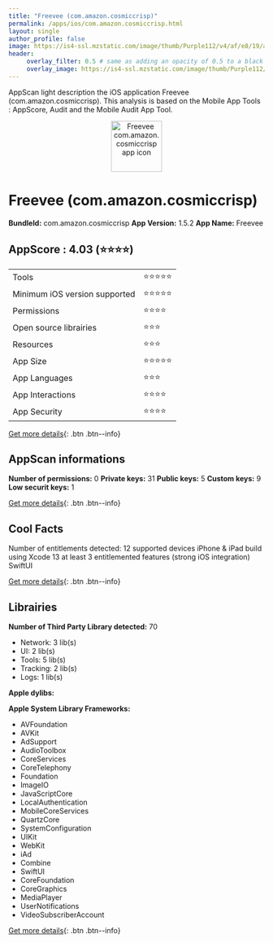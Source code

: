 ```yaml
---
title: "Freevee (com.amazon.cosmiccrisp)"
permalink: /apps/ios/com.amazon.cosmiccrisp.html
layout: single
author_profile: false
image: https://is4-ssl.mzstatic.com/image/thumb/Purple112/v4/af/e8/19/afe819d3-cbfb-3a39-5870-f2c36e6041df/AppIcon-1x_U007emarketing-0-10-0-85-220.png/512x512bb.jpg
header: 
     overlay_filter: 0.5 # same as adding an opacity of 0.5 to a black background
     overlay_image: https://is4-ssl.mzstatic.com/image/thumb/Purple112/v4/af/e8/19/afe819d3-cbfb-3a39-5870-f2c36e6041df/AppIcon-1x_U007emarketing-0-10-0-85-220.png/512x512bb.jpg
---
```

AppScan light description the iOS application Freevee (com.amazon.cosmiccrisp). This analysis is based on the Mobile App Tools : AppScore, Audit and the Mobile Audit App Tool.

  
  
<div style="text-align: center;"><img src="https://is4-ssl.mzstatic.com/image/thumb/Purple112/v4/af/e8/19/afe819d3-cbfb-3a39-5870-f2c36e6041df/AppIcon-1x_U007emarketing-0-10-0-85-220.png/512x512bb.jpg" width="100" height="100" alt="Freevee com.amazon.cosmiccrisp app icon"></div>  
  
# Freevee (com.amazon.cosmiccrisp)

**BundleId:** com.amazon.cosmiccrisp
**App Version:** 1.5.2
**App Name:** Freevee


## AppScore : 4.03 (⭐️⭐️⭐️⭐️) 

<table>
<tr><td> Tools </td><td> ⭐️⭐️⭐️⭐️⭐️ </td></tr>
<tr><td> Minimum iOS version supported </td><td> ⭐️⭐️⭐️⭐️⭐️ </td></tr>
<tr><td> Permissions </td><td> ⭐️⭐️⭐️⭐️ </td></tr>
<tr><td> Open source librairies </td><td> ⭐️⭐️⭐️ </td></tr>
<tr><td> Resources </td><td> ⭐️⭐️⭐️ </td></tr>
<tr><td> App Size </td><td> ⭐️⭐️⭐️⭐️⭐️ </td></tr>
<tr><td> App Languages </td><td> ⭐️⭐️⭐️ </td></tr>
<tr><td> App Interactions </td><td> ⭐️⭐️⭐️⭐️ </td></tr>
<tr><td> App Security </td><td> ⭐️⭐️⭐️⭐️ </td></tr>
</table>

[Get more details](/pricing.html){: .btn .btn--info}  
  
## AppScan informations 

**Number of permissions:** 0
**Private keys:** 31
**Public keys:** 5
**Custom keys:** 9
**Low securit keys:** 1
  
[Get more details](/pricing.html){: .btn .btn--info}

## Cool Facts

Number of entitlements detected: 12
supported devices iPhone & iPad
build using Xcode 13
at least 3 entitlemented features (strong iOS integration)
SwiftUI
  
[Get more details](/pricing.html){: .btn .btn--info}

## Librairies 
**Number of Third Party Library detected:** 70
- Network: 3 lib(s)
- UI: 2 lib(s)
- Tools: 5 lib(s)
- Tracking: 2 lib(s)
- Logs: 1 lib(s)

**Apple dylibs:**


**Apple System Library Frameworks:**
- AVFoundation
- AVKit
- AdSupport
- AudioToolbox
- CoreServices
- CoreTelephony
- Foundation
- ImageIO
- JavaScriptCore
- LocalAuthentication
- MobileCoreServices
- QuartzCore
- SystemConfiguration
- UIKit
- WebKit
- iAd
- Combine
- SwiftUI
- CoreFoundation
- CoreGraphics
- MediaPlayer
- UserNotifications
- VideoSubscriberAccount


  
[Get more details](/pricing.html){: .btn .btn--info}

